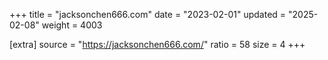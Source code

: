 +++
title = "jacksonchen666.com"
date = "2023-02-01"
updated = "2025-02-08"
weight = 4003

[extra]
source = "https://jacksonchen666.com/"
ratio = 58
size = 4
+++
